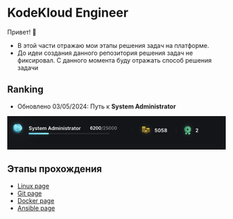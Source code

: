 # KodeKloud Engineer

Привет! 👋

- В этой части отражаю мои этапы решения задач на платформе.
- До идеи создания данного репозитория решения задач не фиксировал. С данного момента буду отражать способ решения задачи

## Ranking

- Обновлено 03/05/2024: Путь к **System Administrator**


![System Administrator](rank.png)

## Этапы прохождения

 * [Linux page](/Kodekloud/Linux/README_linux.md)
 * [Git page](/Kodekloud/Git/README_git.md)
 * [Docker page](/Kodekloud/Docker/README_docker.md)
 * [Ansible page](/Kodekloud/Ansible/README_ansible.md)
